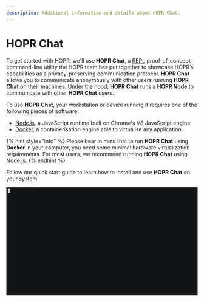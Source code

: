 ```yaml
---
description: Additional information and details about HOPR Chat.
---
```


# HOPR Chat

To get started with HOPR, we'll use **HOPR Chat**, a [REPL](https://en.wikipedia.org/wiki/Read%E2%80%93eval%E2%80%93print_loop) proof-of-concept command-line utility the HOPR team has put together to showcase HOPR’s capabilities as a privacy-preserving communication protocol. **HOPR Chat** allows you to communicate anonymously with other users running **HOPR Chat** on their machines. Under the hood, **HOPR Chat** runs a **HOPR Node** to communicate with other **HOPR Chat** users.

To use **HOPR Chat**, your workstation or device running it requires one of the following pieces of software:

* [Node.js](https://nodejs.org/en/), a JavaScript runtime built on Chrome's V8 JavaScript engine.
* [Docker](https://www.docker.com/), a containerisation engine able to virtualise any application.

{% hint style="info" %}
Please bear in mind that to run **HOPR Chat** using **Docker** in your computer, you need some minimal hardware virtualization requirements. For most users, we recommend running **HOPR Chat** using Node.js. 
{% endhint %}

Follow our quick start guide to learn how to install and use **HOPR Chat** on your system.

![](../../.gitbook/assets/hopr-chat-testnet.gif)

